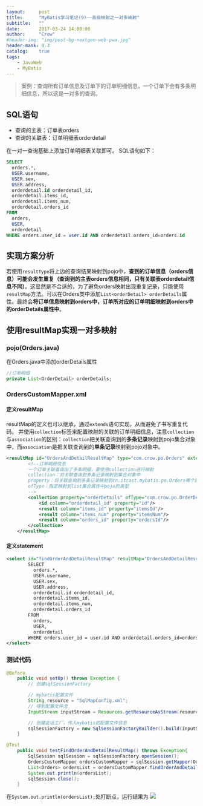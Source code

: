 ```yaml
---
layout:     post
title:      "MyBatis学习笔记(9)——高级映射之一对多映射"
subtitle:   ""
date:       2017-03-24 14:00:00
author:     "Crow"
#header-img: "img/post-bg-nextgen-web-pwa.jpg"
header-mask: 0.3
catalog:    true
tags:
    - JavaWeb
    - MyBatis
---
```


> 案例：查询所有订单信息及订单下的订单明细信息，一个订单下会有多条明细信息，所以这是一对多的查询。

## SQL语句

+ 查询的主表：订单表orders
+ 查询的关联表：订单明细表orderdetail

在一对一查询基础上添加订单明细表关联即可。
SQL语句如下：
```sql
SELECT 
  orders.*,
  USER.username,
  USER.sex,
  USER.address,
  orderdetail.id orderdetail_id,
  orderdetail.items_id,
  orderdetail.items_num,
  orderdetail.orders_id
FROM
  orders,
  USER,
  orderdetail
WHERE orders.user_id = user.id AND orderdetail.orders_id=orders.id
```

## 实现方案分析

若使用`resultType`将上边的查询结果映射到pojo中，**查到的订单信息（orders信息）可能会发生重复（查询到的主表orders信息相同，只有关联表orderdetail信息不同）**。这显然是不合适的，为了避免orders映射出现重复记录，只能使用`resultMap`方法。可以在Orders类中添加`List<orderDetail> orderDetails`属性。最终会**将订单信息映射到orders中，订单所对应的订单明细映射到orders中的orderDetails属性中**。

## 使用resultMap实现一对多映射

### pojo(Orders.java)
在Orders.java中添加orderDetails属性
```java
//订单明细
private List<OrderDetail> orderDetails;
```
### OrdersCustomMapper.xml

#### 定义resultMap
resultMap的定义也可以继承，通过`extends`语句实现，从而避免了书写重复代码。
并使用`collection`标签来配置映射的关联的订单明细信息，注意`collection`与`association`的区别：`collection`把关联查询到的**多条记录**映射到pojo集合对象中，而`association`是把关联查询到的**单条记录**映射到pojo对象中。
```xml
<resultMap id="OrdersAndDetailResultMap" type="com.crow.po.Orders" extends="OrdersUserResultMap">
        <!--订单明细信息
        一个订单关联查询出了多条明细，要使用collection进行映射
        collection：对关联查询到多条记录映射到集合对象中
		property：将关联查询到多条记录映射到cn.itcast.mybatis.po.Orders哪个属性
		ofType：指定映射到list集合属性中pojo的类型
        -->
        <collection property="orderDetails" ofType="com.crow.po.OrderDetail">
            <id column="orderdetail_id" property="id"/>
            <result column="items_id" property="itemsId"/>
            <result column="items_num" property="itemsNum"/>
            <result column="orders_id" property="ordersId"/>
        </collection>
    </resultMap>
```

#### 定义statement

```xml
<select id="findOrderAndDetailResultMap" resultMap="OrdersAndDetailResultMap">
        SELECT
		  orders.*,
		  USER.username,
		  USER.sex,
		  USER.address,
		  orderdetail.id orderdetail_id,
		  orderdetail.items_id,
		  orderdetail.items_num,
		  orderdetail.orders_id
		FROM
		  orders,
		  USER,
		  orderdetail
		WHERE orders.user_id = user.id AND orderdetail.orders_id=orders.id
</select>
```

### 测试代码

```java
@Before
    public void setUp() throws Exception {
        // 创建sqlSessionFactory

        // mybatis配置文件
        String resource = "SqlMapConfig.xml";
        // 得到配置文件流
        InputStream inputStream = Resources.getResourceAsStream(resource);

        // 创建会话工厂，传入mybatis的配置文件信息
        sqlSessionFactory = new SqlSessionFactoryBuilder().build(inputStream);
    }

@Test
    public void testFindOrderAndDetailResultMap() throws Exception{
        SqlSession sqlSession = sqlSessionFactory.openSession();
        OrdersCustomMapper ordersCustomMapper = sqlSession.getMapper(OrdersCustomMapper.class);
        List<Orders> ordersList = ordersCustomMapper.findOrderAndDetailResultMap();
        System.out.println(ordersList);
        sqlSession.close();
    }
```
在`System.out.println(ordersList);`处打断点，运行结果为
![](http://pic.yupoo.com/crowhawk/GjORJQwr/RR9bv.jpg)

